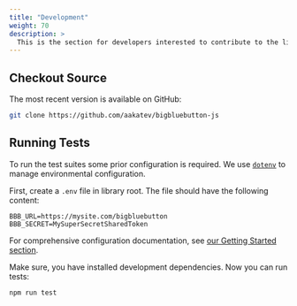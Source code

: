 ```yaml
---
title: "Development"
weight: 70
description: >
  This is the section for developers interested to contribute to the library
---
```


## Checkout Source

The most recent version is available on GitHub:

```bash
git clone https://github.com/aakatev/bigbluebutton-js
```

## Running Tests

To run the test suites some prior configuration is required. We use [`dotenv`](https://www.npmjs.com/package/dotenv) to manage environmental configuration. 

First, create a `.env` file in library root. The file should have the following content:

```
BBB_URL=https://mysite.com/bigbluebutton
BBB_SECRET=MySuperSecretSharedToken
```

For comprehensive configuration documentation, see [our Getting Started section](https://aakatev.github.io/bigbluebutton-js-docs/docs/getting-started/).

Make sure, you have installed development dependencies. Now you can run tests:

```bash
npm run test
```
